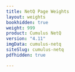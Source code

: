 ```yaml
---
title: NetQ Page Weights
layout: weights
bookhidden: true
weight: 999
product: Cumulus NetQ
version: "4.11"
imgData: cumulus-netq
siteSlug: cumulus-netq
pdfhidden: true

---
```


